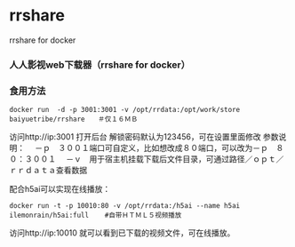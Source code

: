 # rrshare
rrshare for docker

### 人人影视web下载器（rrshare for docker）

### 食用方法
```
docker run  -d -p 3001:3001 -v /opt/rrdata:/opt/work/store baiyuetribe/rrshare　　＃仅１６ＭＢ
```
访问http://ip:3001 打开后台 解锁密码默认为123456，可在设置里面修改
参数说明：
　－ｐ　３００１端口可自定义，比如想改成８０端口，可以改为－ｐ　８０：３００１
　－ｖ　用于宿主机挂载下载后文件目录，可通过路径／ｏｐｔ／ｒｒｄａｔａ查看数据

配合h5ai可以实现在线播放：
```
docker run -t -p 10010:80 -v /opt/rrdata:/h5ai --name h5ai ilemonrain/h5ai:full    #自带ＨＴＭＬ５视频播放
```
访问http://ip:10010 就可以看到已下载的视频文件，可在线播放。